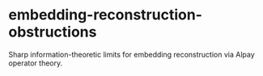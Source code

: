 # embedding-reconstruction-obstructions
Sharp information-theoretic limits for embedding reconstruction via Alpay operator theory.
